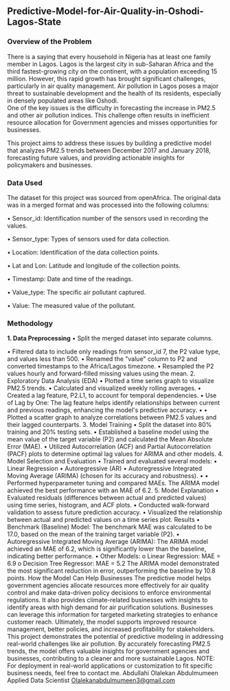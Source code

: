 ## Predictive-Model-for-Air-Quality-in-Oshodi-Lagos-State
### Overview of the Problem <br /> 
There is a saying that every household in Nigeria has at least one family member in Lagos. Lagos is the largest city in sub-Saharan Africa and the third fastest-growing city on the continent, with a population exceeding 15 million. However, this rapid growth has brought significant challenges, particularly in air quality management. Air pollution in Lagos poses a major threat to sustainable development and the health of its residents, especially in densely populated areas like Oshodi. <br />
One of the key issues is the difficulty in forecasting the increase in PM2.5 and other air pollution indices. This challenge often results in inefficient resource allocation for Government agencies and misses opportunities for businesses. <br />

This project aims to address these issues by building a predictive model that analyzes PM2.5 trends between December 2017 and January 2018, forecasting future values, and providing actionable insights for policymakers and businesses.

### Data Used
The dataset for this project was sourced from openAfrica. The original data was in a merged format and was processed into the following columns:

•	Sensor_id: Identification number of the sensors used in recording the values.

•	Sensor_type: Types of sensors used for data collection.

•	Location: Identification of the data collection points.

•	Lat and Lon: Latitude and longitude of the collection points.

•	Timestamp: Date and time of the readings.

•	Value_type: The specific air pollutant captured.

•	Value: The measured value of the pollutant.

### Methodology
**1. Data Preprocessing**
•  Split the merged dataset into separate columns.

•  Filtered data to include only readings from sensor_id 7, the P2 value type, and values less than 500.
•  Renamed the "value" column to P2 and converted timestamps to the Africa/Lagos timezone.
•  Resampled the P2 values hourly and forward-filled missing values using the mean.
2. Exploratory Data Analysis (EDA)
•  Plotted a time series graph to visualize PM2.5 trends.
•  Calculated and visualized weekly rolling averages.
•  Created a lag feature, P2.L1, to account for temporal dependencies.
•	Use of Lag by One: The lag feature helps identify relationships between current and previous readings, enhancing the model's predictive accuracy.
•	•  Plotted a scatter graph to analyze correlations between PM2.5 values and their lagged counterparts.
3. Model Training
•  Split the dataset into 80% training and 20% testing sets.
•  Established a baseline model using the mean value of the target variable (P2) and calculated the Mean Absolute Error (MAE).
•  Utilized Autocorrelation (ACF) and Partial Autocorrelation (PACF) plots to determine optimal lag values for ARIMA and other models.
4. Model Selection and Evaluation
•  Trained and evaluated several models:
•	Linear Regression
•	Autoregressive (AR)
•	Autoregressive Integrated Moving Average (ARIMA) (chosen for its accuracy and robustness).
•	•  Performed hyperparameter tuning and compared MAEs. The ARIMA model achieved the best performance with an MAE of 6.2.
5. Model Explanation
•  Evaluated residuals (differences between actual and predicted values) using time series, histogram, and ACF plots.
•  Conducted walk-forward validation to assess future prediction accuracy.
•  Visualized the relationship between actual and predicted values on a time series plot.
Results
•	Benchmark (Baseline) Model: The benchmark MAE was calculated to be 17.0, based on the mean of the training target variable (P2).
•	Autoregressive Integrated Moving Average (ARIMA): The ARIMA model achieved an MAE of 6.2, which is significantly lower than the baseline, indicating better performance.
•	Other Models:
o	Linear Regression: MAE = 6.9
o	Decision Tree Regressor: MAE = 5.2
The ARIMA model demonstrated the most significant reduction in error, outperforming the baseline by 10.8 points.
How the Model Can Help Businesses
The predictive model helps government agencies allocate resources more effectively for air quality control and make data-driven policy decisions to enforce environmental regulations. It also provides climate-related businesses with insights to identify areas with high demand for air purification solutions. Businesses can leverage this information for targeted marketing strategies to enhance customer reach. Ultimately, the model supports improved resource management, better policies, and increased profitability for stakeholders.
This project demonstrates the potential of predictive modeling in addressing real-world challenges like air pollution. By accurately forecasting PM2.5 trends, the model offers valuable insights for government agencies and businesses, contributing to a cleaner and more sustainable Lagos.
NOTE: For deployment in real-world applications or customization to fit specific business needs, feel free to contact me.
Abdullahi Olalekan Abdulmumeen
Applied Data Scientist
Olalekanabdulmumeen3@gmail.com
